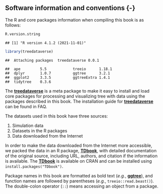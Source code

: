 ## Software information and conventions {-}

The R and core packages information when compiling this book is as
follows:

``` r
R.version.string
```

    ## [1] "R version 4.1.2 (2021-11-01)"

``` r
library(treedataverse)
```

    ##  Attaching packages  treedataverse 0.0.1 

    ##  ape         5.5            treeio      1.18.1   
    ##  dplyr       1.0.7          ggtree      3.2.1
    ##  ggplot2     3.3.5          ggtreeExtra 1.4.1    
    ##  tidytree    0.3.6

The [**treedataverse**](https://github.com/YuLab-SMU/treedataverse) is a
meta package to make it easy to install and load core packages for
processing and visualizing tree with data using the packages described
in this book. The installation guide for
[**treedataverse**](https://github.com/YuLab-SMU/treedataverse) can be
found in FAQ.

The datasets used in this book have three sources:

1.  Simulation data
2.  Datasets in the R packages
3.  Data downloaded from the Internet

In order to make the data downloaded from the Internet more accessible,
we packed the data in an R package,
[**TDbook**](https://CRAN.R-project.org/package=TDbook), with detailed
documentation of the original source, including URL, authors, and
citation if the information is available. The
[**TDbook**](https://CRAN.R-project.org/package=TDbook) is available on
CRAN and can be installed using `install.packages("TDbook")`.

Package names in this book are formatted as bold text (*e.g.*,
[**ggtree**](http://bioconductor.org/packages/ggtree)), and function
names are followed by parentheses (*e.g.*, `treeio::read.beast()`). The
double-colon operator (`::`) means accessing an object from a package.
